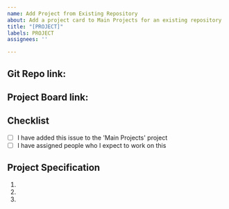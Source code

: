 ```yaml
---
name: Add Project from Existing Repository
about: Add a project card to Main Projects for an existing repository
title: "[PROJECT]"
labels: PROJECT
assignees: ''

---
```


## Git Repo link:
<!--- e.g. https://github.com/xchem/reponame --->

## Project Board link:
<!--- e.g. https://github.com/xchem/reponame/projects/2 --->

## Checklist
<!--- Fill the [ ] with [x] --->
- [ ] I have added this issue to the 'Main Projects' project
- [ ] I have assigned people who I expect to work on this

## Project Specification
<!--- Outline all specifications that the project currently has and may need, please be as descriptive as possible--->
1.
2.
3.
